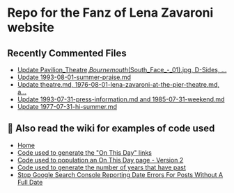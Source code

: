 # Repo for the Fanz of Lena Zavaroni website

## Recently Commented Files
<!-- BLOG-POST-LIST:START -->
- [Update Pavilion_Theatre,_Bournemouth_&lpar;South_Face_-_01&rpar;.jpg, D-Sides, …](https://github.com/FanzOfLenaZavaroni/fanzoflenazavaroni.github.io/commit/b220deb40f0353e253b5b9ad1b24b4ec70083929)
- [Update 1993-08-01-summer-praise.md](https://github.com/FanzOfLenaZavaroni/fanzoflenazavaroni.github.io/commit/afcaa89a8a3ca5c0fa2d25c1ef17fda8cd35c17c)
- [Update theatre.md, 1976-08-01-lena-zavaroni-at-the-pier-theatre.md, a…](https://github.com/FanzOfLenaZavaroni/fanzoflenazavaroni.github.io/commit/7fa35893076cfc60be408067c6bc0a451bd1be38)
- [Update 1993-07-31-press-information.md and 1985-07-31-weekend.md](https://github.com/FanzOfLenaZavaroni/fanzoflenazavaroni.github.io/commit/93c83c06e2e8c0975c7248f571c24ad449b93539)
- [Update 1977-07-31-hi-summer.md](https://github.com/FanzOfLenaZavaroni/fanzoflenazavaroni.github.io/commit/fd6221299721041044baf7368d682285993d0075)
<!-- BLOG-POST-LIST:END -->

## :notebook: Also read the wiki for examples of code used
* [Home](https://github.com/FanzOfLenaZavaroni/fanzoflenazavaroni.github.io/wiki)
* [Code used to generate the "On This Day" links](https://github.com/FanzOfLenaZavaroni/fanzoflenazavaroni.github.io/wiki/On-This-Day-Code)
* [Code used to population an On This Day page - Version 2](https://github.com/FanzOfLenaZavaroni/fanzoflenazavaroni.github.io/wiki/Code-used-to-population-an-On-This-Day-page-%E2%80%90-Version-2)
* [Code used to generate the number of years that have past](https://github.com/FanzOfLenaZavaroni/fanzoflenazavaroni.github.io/wiki/Number-of-years-gone-by-code)
* [Stop Google Search Console Reporting Date Errors For Posts Without A Full Date](https://github.com/FanzOfLenaZavaroni/fanzoflenazavaroni.github.io/wiki/Stop-Google-Search-Console-Reporting-Date-Errors-For-Posts-Without-A-Full-Date)
